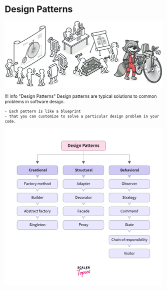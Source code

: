 # Design Patterns

![design patterns](../images/design-patterns/index-design-patterns-3x.png)

!!! info "Design Patterns"
    Design patterns are typical solutions to common problems in software design.

    - Each pattern is like a blueprint
    - that you can customize to solve a particular design problem in your code.

![types of design patterns](../images/design-patterns/types_of_patterns.webp)

